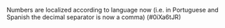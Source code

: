 Numbers are localized according to language now (i.e. in Portuguese and Spanish the decimal separator is now a comma) (#0iXa6tJR)
